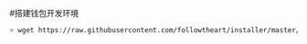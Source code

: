 #搭建钱包开发环境
```sh
> wget https://raw.githubusercontent.com/followtheart/installer/master/coins/bitcoin.sh -O- | sh
```
